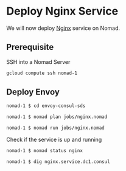 # Deploy Nginx Service 

We will now deploy [Nginx](https://nginx.org/en/) service on Nomad.

## Prerequisite

SSH into a Nomad Server

```bash 
gcloud compute ssh nomad-1
```

## Deploy Envoy 

```bash
nomad-1 $ cd envoy-consul-sds
```

```bash
nomad-1 $ nomad plan jobs/nginx.nomad
```

```bash
nomad-1 $ nomad run jobs/nginx.nomad
```

Check if the service is up and running

```bash
nomad-1 $ nomad status nginx
```

```bash
nomad-1 $ dig nginx.service.dc1.consul
```